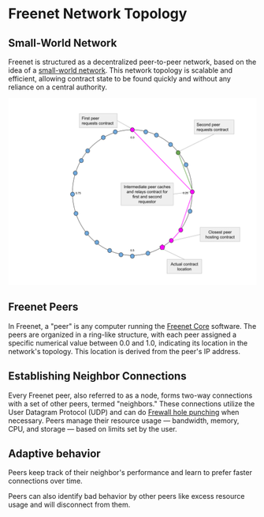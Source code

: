 # Freenet Network Topology

## Small-World Network

Freenet is structured as a decentralized peer-to-peer network, based on the idea of
a [small-world network](https://en.wikipedia.org/wiki/Small-world_network). This
network topology is scalable and efficient, allowing contract state to be found
quickly and without any reliance on a central authority.

![Small World Network](p2p-network.svg)

## Freenet Peers

In Freenet, a "peer" is any computer running the [Freenet
Core](https://github.com/freenet/freenet-core) software. The peers are organized
in a ring-like structure, with each peer assigned a specific numerical value
between 0.0 and 1.0, indicating its location in the network's topology. This
location is derived from the peer's IP address.

## Establishing Neighbor Connections

Every Freenet peer, also referred to as a node, forms two-way connections with a
set of other peers, termed "neighbors." These connections utilize the User
Datagram Protocol (UDP) and can do [Frewall hole punching](<https://en.wikipedia.org/wiki/Hole_punching_(networking)>) when necessary. Peers manage their resource usage —
bandwidth, memory, CPU, and storage — based on limits set by the user.

## Adaptive behavior

Peers keep track of their neighbor's performance and learn to prefer faster
connections over time.

Peers can also identify bad behavior by other peers like excess resource usage and
will disconnect from them.
